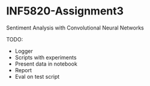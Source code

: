 # INF5820-Assignment3
Sentiment Analysis with Convolutional Neural Networks

TODO:
- Logger
- Scripts with experiments
- Present data in notebook
- Report
- Eval on test script
